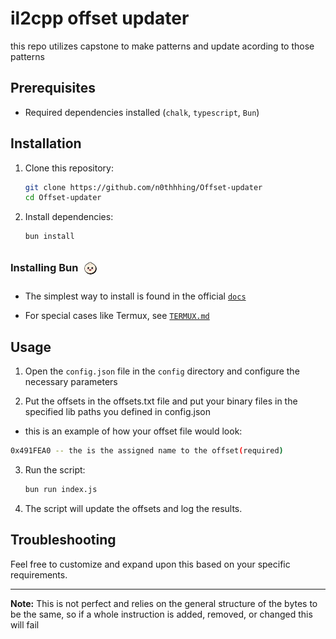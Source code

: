 <!-- markdownlint-capture -->
<!-- markdownlint-disable -->

# il2cpp offset updater

this repo utilizes capstone to make patterns and update acording to those patterns

## Prerequisites

- Required dependencies installed (`chalk`, `typescript`, `Bun`)

## Installation

1. Clone this repository:

   ```bash
   git clone https://github.com/n0thhhing/Offset-updater
   cd Offset-updater
   ```

2. Install dependencies:

   ```bash
   bun install
   ```

### Installing Bun <img src="assets/logo.svg" alt="Bun" class="logo" style="border-radius: 20px; padding: 10px; vertical-align: -15px; translate: -4px; width: 20px; height: 20px;"/>

- The simplest way to install is found in the official [<kbd>`docs`</kbd>](https://bun.sh/docs/installation)

- For special cases like Termux, see <span style="margin-right: 5px;">[<kbd>`TERMUX.md` </kbd>](doc/TERMUX.md)</span>

## Usage

1. Open the `config.json` file in the `config` directory and configure the necessary parameters

2. Put the offsets in the offsets.txt file and put your binary files in the specified lib paths you defined in config.json

- this is an example of how your offset file would look:

```bash
0x491FEA0 -- the is the assigned name to the offset(required)
```

3. Run the script:

   ```bash
   bun run index.js
   ```

4. The script will update the offsets and log the results.

## Troubleshooting

Feel free to customize and expand upon this based on your specific requirements.

---

**Note:** This is not perfect and relies on the general structure of the bytes to be the same, so if a whole instruction is added, removed, or changed this will fail
